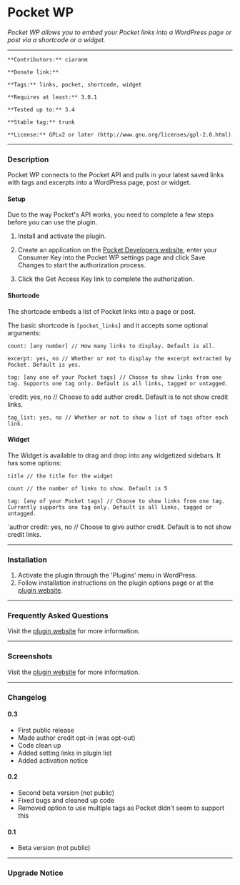 # Pocket WP

_Pocket WP allows you to embed your Pocket links into a WordPress page or post via a shortcode or a widget._

* * *

    **Contributors:** ciaranm

    **Donate link:** 

    **Tags:** links, pocket, shortcode, widget

    **Requires at least:** 3.0.1

    **Tested up to:** 3.4

    **Stable tag:** trunk

    **License:** GPLv2 or later (http://www.gnu.org/licenses/gpl-2.0.html)  

* * *

### Description

Pocket WP connects to the Pocket API and pulls in your latest saved links with tags and excerpts into a WordPress page, post or widget.

#### Setup

Due to the way Pocket's API works, you need to complete a few steps before you can use the plugin.

1.  Install and activate the plugin.

2.  Create an application on the [Pocket Developers website](http://getpocket.com/developer/apps/new), enter your Consumer Key into the Pocket WP settings page and click Save Changes to start the authorization process.

3.  Click the Get Access Key link to complete the authorization.

#### Shortcode

The shortcode embeds a list of Pocket links into a page or post.

The basic shortcode is `[pocket_links]` and it accepts some optional arguments:

`count: [any number] // How many links to display. Default is all.`

`excerpt: yes, no // Whether or not to display the excerpt extracted by Pocket. Default is yes.`

`tag: [any one of your Pocket tags] // Choose to show links from one tag. Supports one tag only. Default is all links, tagged or untagged.`

`credit: yes, no // Choose to add author credit. Default is to not show credit links.

`tag_list: yes, no // Whether or not to show a list of tags after each link.`

#### Widget

The Widget is available to drag and drop into any widgetized sidebars. It has some options:

`title // the title for the widget`

`count // the number of links to show. Default is 5`

`tag: [any of your Pocket tags] // Choose to show links from one tag. Currently supports one tag only. Default is all links, tagged or untagged.`

`author credit: yes, no // Choose to give author credit. Default is to not show credit links.

* * *

### Installation

1.  Activate the plugin through the 'Plugins' menu in WordPress.
2.  Follow installation instructions on the plugin options page or at the [plugin website](http://ciaranmahoney.me/code/pocket-wp/?utm_campaign=pocket-wp&amp;utm_source=pwp-readme&amp;utm_medium=wp-plugins). 

* * *

### Frequently Asked Questions

Visit the [plugin website](http://ciaranmahoney.me/code/pocket-wp/?utm_campaign=pocket-wp&amp;utm_source=pwp-readme&amp;utm_medium=wp-plugins) for more information.

* * *

### Screenshots

Visit the [plugin website](http://ciaranmahoney.me/code/pocket-wp/?utm_campaign=pocket-wp&amp;utm_source=pwp-readme&amp;utm_medium=wp-plugins) for more information.

* * *

### Changelog

#### 0.3

*   First public release
*   Made author credit opt-in (was opt-out)
*   Code clean up
*   Added setting links in plugin list
*   Added activation notice

#### 0.2

*   Second beta version (not public)
*   Fixed bugs and cleaned up code
*   Removed option to use multiple tags as Pocket didn’t seem to support this

#### 0.1

*   Beta version (not public)   

* * *

### Upgrade Notice